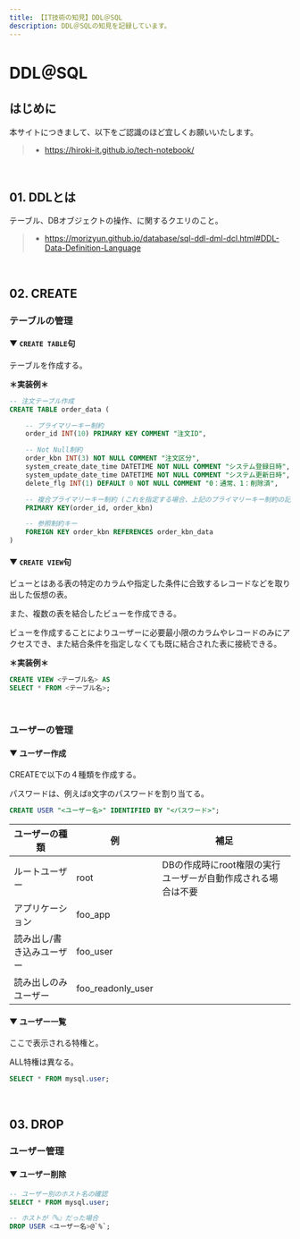 ```yaml
---
title: 【IT技術の知見】DDL＠SQL
description: DDL＠SQLの知見を記録しています。
---
```


# DDL＠SQL

## はじめに

本サイトにつきまして、以下をご認識のほど宜しくお願いいたします。

> - https://hiroki-it.github.io/tech-notebook/

<br>

## 01. DDLとは

テーブル、DBオブジェクトの操作、に関するクエリのこと。

> - https://morizyun.github.io/database/sql-ddl-dml-dcl.html#DDL-Data-Definition-Language

<br>

## 02. CREATE

### テーブルの管理

#### ▼ `CREATE TABLE`句

テーブルを作成する。

**＊実装例＊**

```sql
-- 注文テーブル作成
CREATE TABLE order_data (

    -- プライマリーキー制約
    order_id INT(10) PRIMARY KEY COMMENT "注文ID",

    -- Not Null制約
    order_kbn INT(3) NOT NULL COMMENT "注文区分",
    system_create_date_time DATETIME NOT NULL COMMENT "システム登録日時",
    system_update_date_time DATETIME NOT NULL COMMENT "システム更新日時",
    delete_flg INT(1) DEFAULT 0 NOT NULL COMMENT "0：通常、1：削除済",

    -- 複合プライマリーキー制約 (これを指定する場合、上記のプライマリーキー制約の記述は不要)
    PRIMARY KEY(order_id, order_kbn)

    -- 参照制約キー
    FOREIGN KEY order_kbn REFERENCES order_kbn_data
)
```

#### ▼ `CREATE VIEW`句

ビューとはある表の特定のカラムや指定した条件に合致するレコードなどを取り出した仮想の表。

また、複数の表を結合したビューを作成できる。

ビューを作成することによりユーザーに必要最小限のカラムやレコードのみにアクセスでき、また結合条件を指定しなくても既に結合された表に接続できる。

**＊実装例＊**

```sql
CREATE VIEW <テーブル名> AS
SELECT * FROM <テーブル名>;
```

<br>

### ユーザーの管理

#### ▼ ユーザー作成

CREATEで以下の４種類を作成する。

パスワードは、例えば`8`文字のパスワードを割り当てる。

```sql
CREATE USER "<ユーザー名>" IDENTIFIED BY "<パスワード>";
```

| ユーザーの種類            | 例                | 補足                                                         |
| ------------------------- | ----------------- | ------------------------------------------------------------ |
| ルートユーザー            | root              | DBの作成時にroot権限の実行ユーザーが自動作成される場合は不要 |
| アプリケーション          | foo_app           |                                                              |
| 読み出し/書き込みユーザー | foo_user          |                                                              |
| 読み出しのみユーザー      | foo_readonly_user |                                                              |

#### ▼ ユーザー一覧

ここで表示される特権と。

ALL特権は異なる。

```sql
SELECT * FROM mysql.user;
```

<br>

## 03. DROP

### ユーザー管理

#### ▼ ユーザー削除

```sql
-- ユーザー別のホスト名の確認
SELECT * FROM mysql.user;

-- ホストが『%』だった場合
DROP USER <ユーザー名>@`%`;
```

<br>
